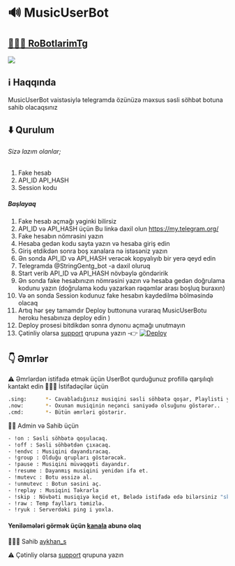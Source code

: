 # 🔊 MusicUserBot
## <a href="https://t.me/RoBotlarimTg">👨🏻‍💻 RoBotlarimTg</a>
<img src="https://telegra.ph/file/f52e92e80e10aa7fc294c.jpg" align="centre"/>



## ℹ️ Haqqında
MusicUserBot vaistəsiylə telegramda özünüzə məxsus səsli söhbət botuna sahib olacaqsınız

## ⬇️ Qurulum
###### Sizə lazım olanlar;
1) Fake hesab
2) API_ID API_HASH
3) Session kodu
##### Başlayaq
1) Fake hesab açmağı yəginki bilirsiz
2) API_ID və API_HASH üçün Bu linkə daxil olun https://my.telegram.org/ 
3) Fake hesabın nömrəsini yazın 
4) Hesaba gedən kodu sayta yazın və hesaba giriş edin 
5) Giriş etdikdən sonra boş xanalara nə istəsəniz yazın
6) Ən sonda API_ID və API_HASH verəcək kopyalıyıb bir yerə qeyd edin
7) Telegramda @StringGentg_bot -a daxil oluruq
8) Start verib API_ID və API_HASH növbəylə göndəririk
9) Ən sonda fake hesabınızın nömrəsini yazın və hesaba gedən doğrulama kodunu yazın (doğrulama kodu yazarkən rəqəmlər arası boşluq buraxın)
10) Və ən sonda Session kodunuz fake hesabın kaydedilmə bölməsində olacaq 
11) Artıq hər şey tamamdır Deploy buttonuna vuraraq MusicUserBotu heroku hesabınıza deploy edin )
12) Deploy prosesi bitdikdən sonra dynonu açmağı unutmayın
12) Çətinliy olarsa <a href="https://t.me/RoBotlarimGroup">support</a> qrupuna yazın
-👉 [![Deploy](https://www.herokucdn.com/deploy/button.svg)](https://heroku.com/deploy?template=https://github.com/aykhan026/MusicUserBot.git)


## 👇 Əmrlər
⚠️ Əmrlərdən istifadə etmək üçün UserBot qurduğunuz profillə qarşılıqlı kantakt edin
👨🏻‍🦱 İstifadəçilər üçün
```sh
.sing:      *- Cavabladığınız musiqini səsli söhbətə qoşar, Playlisti yoxlamaq üçündə istifadə olunur
.now:       *- Oxunan musiqinin neçənci saniyədə olsuğunu göstərər..
.cmd:       *- Bütün əmrləri göstərir.

```
👮‍♂️ Admin və Sahib üçün 
```sh
- !on : Səsli söhbətə qoşulacaq.
- !off : Səsli söhbətdən çıxacaq.
- !endvc : Musiqini dayandıracaq.
- !group : Olduğu qrupları göstərəcək.
- !pause : Musiqini müvəqqəti dayandır.
- !resume : Dayanmış musiqini yenidən ifa et.
- !mutevc : Botu əssizə al.
- !unmutevc : Botun səsini aç.
- !replay : Musiqini Təkrarla
- !skip : Növbəti musiqiyə keçid et, Belədə istifadə edə bilərsiniz "skip 2" musiqinin sıra nömrəsinə uyğun.
- !raw : Temp faylları təmizlə. 
- !ryuk : Serverdəki ping i yoxla.
```
#### Yeniləmələri görmək üçün <a href="https://t.me/RoBotlarimTg">kanala</a> abunə olaq
👨🏻‍💻 Sahib <a href="https://t.me/RoBotlarimTg">aykhan_s</a>

⚠️ Çətinliy olarsa <a href="https://t.me/RoBotlarimGroup">support</a> qrupuna yazın

